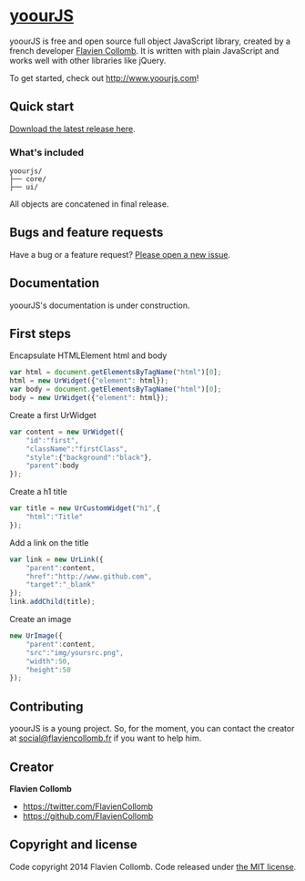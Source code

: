 # [yoourJS](http://www.yoourjs.com)

yoourJS is free and open source full object JavaScript library, created by a french developer [Flavien Collomb](http://www.flaviencollomb.fr). It is written with plain JavaScript and works well with other libraries like jQuery.

To get started, check out <http://www.yoourjs.com>!

## Quick start
[Download the latest release here](http://www.yoourjs.com/lib/js/yoourJS/yoour.js).

### What's included
```
yoourjs/
├── core/
├── ui/
```
All objects are concatened in final release.

## Bugs and feature requests
Have a bug or a feature request? [Please open a new issue](https://github.com/FlavienCollomb/yoourJS/issues/new).

## Documentation
yoourJS's documentation is under construction.

## First steps
Encapsulate HTMLElement html and body
```javascript
var html = document.getElementsByTagName("html")[0];
html = new UrWidget({"element": html});
var body = document.getElementsByTagName("html")[0];
body = new UrWidget({"element": html});
```

Create a first UrWidget
```javascript
var content = new UrWidget({
    "id":"first",
    "className":"firstClass",
    "style":{"background":"black"},
    "parent":body
});
```

Create a h1 title
```javascript
var title = new UrCustomWidget("h1",{
    "html":"Title"
});
```

Add a link on the title
```javascript
var link = new UrLink({
    "parent":content,
    "href":"http://www.github.com",
    "target":"_blank"
});
link.addChild(title);
```

Create an image
```javascript
new UrImage({
    "parent":content,
    "src":"img/yoursrc.png",
    "width":50,
    "height":50
});
```

## Contributing
yoourJS is a young project. So, for the moment, you can contact the creator at [social@flaviencollomb.fr](mailto:social@flaviencollomb.fr) if you want to help him.

## Creator
**Flavien Collomb**

- <https://twitter.com/FlavienCollomb>
- <https://github.com/FlavienCollomb>

## Copyright and license
Code copyright 2014 Flavien Collomb. Code released under [the MIT license](LICENSE).
